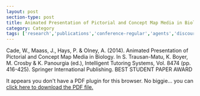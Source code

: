 ```yaml
---
layout: post
section-type: post
title: Animated Presentation of Pictorial and Concept Map Media in Biology
category: Category
tags: ['research','publications','conference-regular','agents','discourse','education-research','guru','its']
---
```

Cade, W., Maass, J., Hays, P. & Olney, A. (2014). Animated Presentation of Pictorial and Concept Map Media in Biology. In S. Trausan-Matu, K. Boyer, M. Crosby & K. Panourgia (ed.), Intelligent Tutoring Systems, Vol. 8474 (pp. 416-425). Springer International Publishing. BEST STUDENT PAPER AWARD 

<object data="https://umdrive.memphis.edu/aolney/public/publications/cade-its-2014.pdf" type="application/pdf" width="100%" height="600px">
 
  <p>It appears you don't have a PDF plugin for this browser.
  No biggie... you can <a href="https://umdrive.memphis.edu/aolney/public/publications/cade-its-2014.pdf">click here to
  download the PDF file.</a></p>
  
</object>
